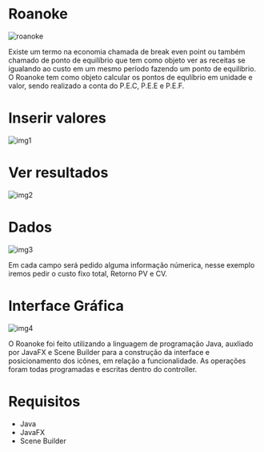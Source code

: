 # Roanoke

![roanoke](https://user-images.githubusercontent.com/96485637/195457853-06188c7b-d839-4258-aa79-664942b8ee22.png)


Existe um termo na economia chamada de break even point ou também chamado de ponto de equilíbrio 
que tem como objeto ver as receitas se igualando ao custo em um mesmo período fazendo um ponto de
equilibrio. O Roanoke tem como objeto calcular os pontos de equlíbrio em unidade e valor, sendo realizado 
a conta do P.E.C, P.E.E e P.E.F.

# Inserir valores

![img1](https://user-images.githubusercontent.com/96485637/195458455-27c8cb6a-a26d-4fdd-b4fa-b7a03d31096d.png)

# Ver resultados

![img2](https://user-images.githubusercontent.com/96485637/195458551-cda4f1ff-c1c7-4c28-9c2e-72cfe530e28b.png)

# Dados

![img3](https://user-images.githubusercontent.com/96485637/195458828-c6062636-0a16-48a5-b928-fd483c403160.png)

Em cada campo será pedido alguma informação númerica, nesse exemplo iremos pedir o custo fixo total, Retorno
PV e CV.

# Interface Gráfica 

![img4](https://user-images.githubusercontent.com/96485637/195459212-9288587c-2d19-4bc1-817f-d26409eae558.png)


O Roanoke foi feito utilizando a linguagem de programação Java, auxliado por JavaFX e Scene Builder para a construção
da interface e posicionamento dos icônes, em relação a funcionalidade. As operações foram todas programadas e escritas dentro
do controller.

# Requisitos

- Java
- JavaFX
- Scene Builder

 
